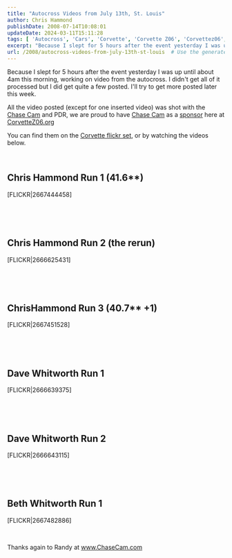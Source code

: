 ```yaml
---
title: "Autocross Videos from July 13th, St. Louis"
author: Chris Hammond
publishDate: 2008-07-14T10:08:01
updateDate: 2024-03-11T15:11:28
tags: [ 'Autocross', 'Cars', 'Corvette', 'Corvette Z06', 'Corvettez06', 'CorvetteZ06org', 'Video', 'Videos' ]
excerpt: "Because I slept for 5 hours after the event yesterday I was up until about 4am this morning, working on video from the autocross. I didn't get all of it processed but I did get quite a few posted. I'll try to get more posted later this week. All the video posted (except for one inserted video) was shot with the Chase Cam and PDR, we are proud to have Chase Cam as a sponsor here at CorvetteZ06.org You can find them on the Corvette flickr set, or by watching the videos below."
url: /2008/autocross-videos-from-july-13th-st-louis  # Use the generated URL with year
---
```

<p>Because I slept for 5 hours after the event yesterday I was up until about 4am this morning, working on video from the autocross. I didn't get all of it processed but I did get quite a few posted. I'll try to get more posted later this week.</p> <p>All the video&#160;posted (except for one inserted video)&#160;was shot with the <a href="https://www.chasecam.com/">Chase Cam</a> and PDR, we are proud to have <a href="https://www.chasecam.com/">Chase Cam</a> as a <a href="https://www.corvettez06.org/Sponsor_Info.aspx">sponsor</a> here at <a href="https://www.corvettez06.org/">CorvetteZ06.org</a></p> <p>You can find them on the <a href="https://www.flickr.com/photos/chammond/sets/72157602395054879/">Corvette flickr set</a>, or by watching the videos below.</p> <p>&#160;</p> <h2>Chris Hammond Run 1 (41.6**)</h2> <p>[FLICKR|2667444458]</p> <p>&#160;</p> <p>&#160;</p> <h2>Chris Hammond Run 2 (the rerun)</h2> <p>[FLICKR|2666625431]</p> <p>&#160;</p> <p>&#160;</p> <h2>ChrisHammond Run 3 (40.7** +1)</h2> <p>[FLICKR|2667451528]</p> <p>&#160;</p> <p>&#160;</p> <h2>Dave Whitworth Run 1</h2> <p>[FLICKR|2666639375]</p> <p>&#160;</p> <p>&#160;</p> <h2>Dave Whitworth&#160;Run 2</h2> <p>[FLICKR|2666643115]</p> <p>&#160;</p> <p>&#160;</p> <h2>Beth Whitworth Run 1</h2> <p>[FLICKR|2667482886]</p> <p>&#160;</p> <p>Thanks again to Randy at <a href="https://www.ChaseCam.com">www.ChaseCam.com</a></p>
